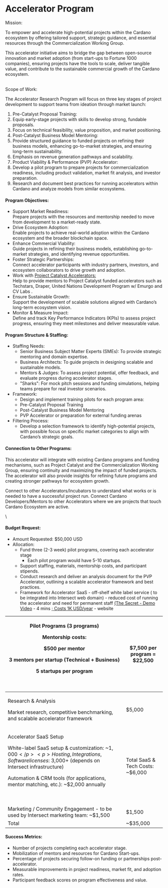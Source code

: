 # Accelerator Program

Mission:

To empower and accelerate high-potential projects within the Cardano ecosystem by offering tailored support, strategic guidance, and essential resources through the Commercialization Working Group.&#x20;

This accelerator initiative aims to bridge the gap between open-source innovation and market adoption (from start-ups to Fortune 1000 companies), ensuring projects have the tools to scale, deliver tangible value, and contribute to the sustainable commercial growth of the Cardano ecosystem.

\
Scope of Work:

The Accelerator Research Program will focus on three key stages of project development to support teams from ideation through market launch:

1. Pre-Catalyst Proposal Training:
2. Equip early-stage projects with skills to develop strong, fundable proposals.
3. Focus on technical feasibility, value proposition, and market positioning.
4. Post-Catalyst Business Model Mentoring:
5. Provide structured guidance to funded projects on refining their business models, enhancing go-to-market strategies, and ensuring long-term sustainability.
6. Emphasis on revenue generation pathways and scalability.
7. Product Viability & Performance (PVP) Accelerator:
8. Develop a pilot program to prepare projects for commercialization readiness, including product validation, market fit analysis, and investor preparation.
9. Research and document best practices for running accelerators within Cardano and analyze models from similar ecosystems.

#### Program Objectives:

* Support Market Readiness:\
  Prepare projects with the resources and mentorship needed to move from development to a market-ready state.
* Drive Ecosystem Adoption:\
  Enable projects to achieve real-world adoption within the Cardano ecosystem and the broader blockchain space.
* Enhance Commercial Viability:\
  Guide projects in refining their business models, establishing go-to-market strategies, and identifying revenue opportunities.
* Foster Strategic Partnerships:\
  Connect accelerator participants with industry partners, investors, and ecosystem collaborators to drive growth and adoption.
* Work with [Project Catalyst Accelerators:\
  ](https://projectcatalyst.io/funds/13/cardano-partners-growth-and-acceleration)Help to provide mentors to Project Catalyst funded accelerators such as Techstars, Draper, United Nations Development Program w/ Emurgo and CV Labs .&#x20;
* Ensure Sustainable Growth:\
  Support the development of scalable solutions aligned with Cardano’s long-term ecosystem vision.
* Monitor & Measure Impact:\
  Define and track Key Performance Indicators (KPIs) to assess project progress, ensuring they meet milestones and deliver measurable value.

#### Program Structure & Staffing:

* Staffing Needs:
  * Senior Business Subject Matter Experts (SMEs): To provide strategic mentoring and domain expertise.
  * Business Architects: To guide projects in designing scalable and sustainable models.
  * Mentors & Judges: To assess project potential, offer feedback, and evaluate progress during accelerator stages.
  * "Sharks": For mock pitch sessions and funding simulations, helping teams prepare for real investor scenarios.
* Framework:
  * Design and implement training pilots for each program area:
  * Pre-Catalyst Proposal Training
  * Post-Catalyst Business Model Mentoring
  * PVP Accelerator or preparation for external funding arenas
* Filtering Process:
  * Develop a selection framework to identify high-potential projects, with possible focus on specific market categories to align with Cardano’s strategic goals.

#### Connection to Other Programs:

This accelerator will integrate with existing Cardano programs and funding mechanisms, such as Project Catalyst and the Commercialization Working Group, ensuring continuity and maximizing the impact of funded projects. The accelerator will also provide insights for refining future programs and creating stronger pathways for ecosystem growth.

Connect to other Accelerators/Incubators to understand what works or is needed to have a successful project run. Connect Cardano Developers/Mentors to other Accelerators where we are projects that touch Cardano Ecosystem are active.

\


#### Budget Request:

* Amount Requested: $50,000 USD
* Allocation:
  * Fund three (2-3 week) pilot programs, covering each accelerator stage
    * Each pilot program would have 5-10 startups.
  * Support staffing, materials, mentorship costs, and participant stipends.
  * Conduct research and deliver an analysis document for the PVP Accelerator, outlining a scalable accelerator framework and best practices.
  * Framework for Accelerator SaaS - off-shelf white label service ( to be integrated into Intersect web domain) - reduced cost of running the accelerator and need for permanent staff [(The Secret - Demo Video](https://www.loom.com/share/95594ed7239a473a910f0a041f973a4c?sid=7dda70e6-657d-4d78-973a-09f3a0bebb0d) - 4 mins ;[ Costs 1K USD/year](https://www.joinsecret.com/business) - website

| <p>Pilot Programs (3 programs)</p><p>Mentorship costs:</p><p>$500 per mentor</p><p>3 mentors per startup (Technical + Business)</p><p>5 startups per program</p><p><br></p>                                                                                                                      | $7,500 per program = $22,500      |
| ------------------------------------------------------------------------------------------------------------------------------------------------------------------------------------------------------------------------------------------------------------------------------------------------ | --------------------------------- |
| <p>Research &#x26; Analysis</p><p>Market research, competitive benchmarking, and scalable accelerator framework</p>                                                                                                                                                                              | $5,000                            |
| <p>Accelerator SaaS Setup</p><p>White-label SaaS setup &#x26; customization: ~$1,000</p><p>Hosting, Integrations, Software licenses: ~$3,000+ (depends on Intersect infrastructure)</p><p>Automation &#x26; CRM tools (for applications, mentor matching, etc.): ~$2,000 annually</p><p><br></p> | Total SaaS & Tech Costs: \~$6,000 |
| Marketing / Community Engagement - to be used by Intersect marketing team: \~$1,500                                                                                                                                                                                                              | $1,500                            |
| Total                                                                                                                                                                                                                                                                                            | \~$35,000                         |

#### Success Metrics:

* Number of projects completing each accelerator stage.
* Mobilization of mentors and resources for Cardano Start-ups.
* Percentage of projects securing follow-on funding or partnerships post-accelerator.
* Measurable improvements in project readiness, market fit, and adoption rates.
* Participant feedback scores on program effectiveness and value.
